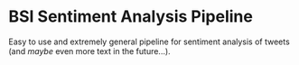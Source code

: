 # BSI Sentiment Analysis Pipeline

Easy to use and extremely general pipeline for sentiment analysis of tweets (and *maybe* even more text in the future...).

<!-- TODO: lots of sections to add: requirements, installation, usage,  -->